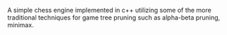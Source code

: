 A simple chess engine implemented in c++ utilizing some of the more traditional techniques for game tree pruning such as alpha-beta pruning, minimax.